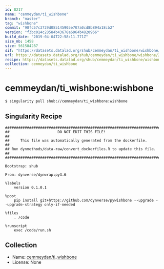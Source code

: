```yaml
---
id: 8217
name: "cemmeydan/ti_wishbone"
branch: "master"
tag: "wishbone"
commit: "90fc57c3729d085145905e707a0cd8b894a18cb2"
version: "f3bc014c20584b43678a6964b4820966"
build_date: "2019-04-04T22:58:11.771Z"
size_mb: 1458
size: 561504287
sif: "https://datasets.datalad.org/shub/cemmeydan/ti_wishbone/wishbone/2019-04-04-90fc57c3-f3bc014c/f3bc014c20584b43678a6964b4820966.simg"
url: https://datasets.datalad.org/shub/cemmeydan/ti_wishbone/wishbone/2019-04-04-90fc57c3-f3bc014c/
recipe: https://datasets.datalad.org/shub/cemmeydan/ti_wishbone/wishbone/2019-04-04-90fc57c3-f3bc014c/Singularity
collection: cemmeydan/ti_wishbone
---
```


# cemmeydan/ti_wishbone:wishbone

```bash
$ singularity pull shub://cemmeydan/ti_wishbone:wishbone
```

## Singularity Recipe

```singularity
########################################################################
##                      DO NOT EDIT THIS FILE!                        ##
##     This file was automatically generated from the dockerfile.     ##
## Run dynmethods/data-raw/convert_dockerfiles.R to update this file. ##
########################################################################

Bootstrap: shub

From: dynverse/dynwrap:py3.6

%labels
    version 0.1.0.1

%post
    pip install git+https://github.com/dynverse/pywishbone --upgrade --upgrade-strategy only-if-needed

%files
    . /code

%runscript
    exec /code/run.sh
```

## Collection

 - Name: [cemmeydan/ti_wishbone](https://github.com/cemmeydan/ti_wishbone)
 - License: None

